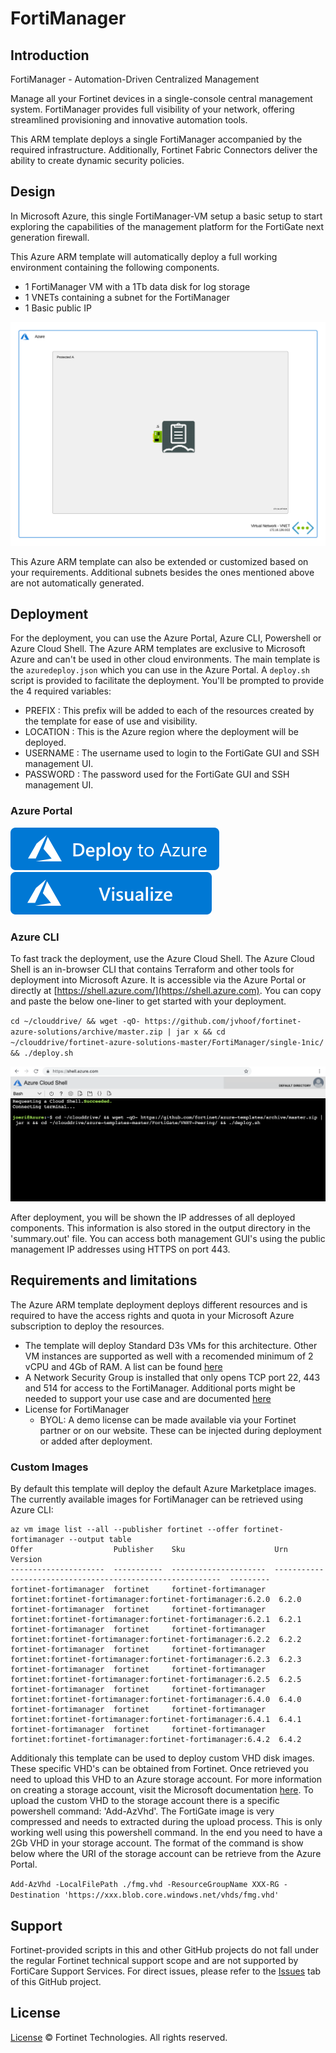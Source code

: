 # FortiManager

## Introduction

FortiManager - Automation-Driven Centralized Management

Manage all your Fortinet devices in a single-console central management system. FortiManager provides full visibility of your network, offering streamlined provisioning and innovative automation tools.

This ARM template deploys a single FortiManager accompanied by the required infrastructure. Additionally, Fortinet Fabric Connectors deliver the ability to create dynamic security policies.

## Design

In Microsoft Azure, this single FortiManager-VM setup a basic setup to start exploring the capabilities of the management platform for the FortiGate next generation firewall.

This Azure ARM template will automatically deploy a full working environment containing the following components.

- 1 FortiManager VM with a 1Tb data disk for log storage
- 1 VNETs containing a subnet for the FortiManager
- 1 Basic public IP

![FortiGate-VM azure design](images/fmg-single-1nic-private.png)

This Azure ARM template can also be extended or customized based on your requirements. Additional subnets besides the ones mentioned above are not automatically generated.

## Deployment

For the deployment, you can use the Azure Portal, Azure CLI, Powershell or Azure Cloud Shell. The Azure ARM templates are exclusive to Microsoft Azure and can't be used in other cloud environments. The main template is the `azuredeploy.json` which you can use in the Azure Portal. A `deploy.sh` script is provided to facilitate the deployment. You'll be prompted to provide the 4 required variables:

- PREFIX : This prefix will be added to each of the resources created by the template for ease of use and visibility.
- LOCATION : This is the Azure region where the deployment will be deployed.
- USERNAME : The username used to login to the FortiGate GUI and SSH management UI.
- PASSWORD : The password used for the FortiGate GUI and SSH management UI.

### Azure Portal

<a href="https://portal.azure.com/#create/Microsoft.Template/uri/https%3A%2F%2Fraw.githubusercontent.com%2Fjvhoof%2Ffortinet-azure-solutions%2Fmaster%2FFortiManager%2Fsingle-1nic%2Fazuredeploy.json" target="_blank">
  <img src="https://raw.githubusercontent.com/Azure/azure-quickstart-templates/master/1-CONTRIBUTION-GUIDE/images/deploytoazure.svg?sanitize=true"/>
</a>
<a href="http://armviz.io/#/?load=https%3A%2F%2Fraw.githubusercontent.com%2Fjvhoof%2Ffortinet-azure-solutions$2Fmaster%2FFortiManager%2Fsingle-1nic%2Fazuredeploy.json" target="_blank">
  <img src="https://raw.githubusercontent.com/Azure/azure-quickstart-templates/master/1-CONTRIBUTION-GUIDE/images/visualizebutton.svg?sanitize=true"/>
</a>

### Azure CLI
To fast track the deployment, use the Azure Cloud Shell. The Azure Cloud Shell is an in-browser CLI that contains Terraform and other tools for deployment into Microsoft Azure. It is accessible via the Azure Portal or directly at [https://shell.azure.com/](https://shell.azure.com). You can copy and paste the below one-liner to get started with your deployment.

`cd ~/clouddrive/ && wget -qO- https://github.com/jvhoof/fortinet-azure-solutions/archive/master.zip | jar x && cd ~/clouddrive/fortinet-azure-solutions-master/FortiManager/single-1nic/ && ./deploy.sh`

![Azure Cloud Shell](images/azure-cloud-shell.png)

After deployment, you will be shown the IP addresses of all deployed components. This information is also stored in the output directory in the 'summary.out' file. You can access both management GUI's using the public management IP addresses using HTTPS on port 443.

## Requirements and limitations

The Azure ARM template deployment deploys different resources and is required to have the access rights and quota in your Microsoft Azure subscription to deploy the resources.

- The template will deploy Standard D3s VMs for this architecture. Other VM instances are supported as well with a recomended minimum of 2 vCPU and 4Gb of RAM. A list can be found [here](https://docs.fortinet.com/vm/azure/fortimanager/6.2/azure-cookbook/6.2.0/351055/instance-type-support)
- A Network Security Group is installed that only opens TCP port 22, 443 and 514 for access to the FortiManager. Additional ports might be needed to support your use case and are documented [here](https://docs.fortinet.com/document/fortimanager/6.2.0/ports-and-protocols/189421/incoming-ports)
- License for FortiManager
  - BYOL: A demo license can be made available via your Fortinet partner or on our website. These can be injected during deployment or added after deployment.

### Custom Images

By default this template will deploy the default Azure Marketplace images. The currently available images for FortiManager can be retrieved using Azure CLI:

```
az vm image list --all --publisher fortinet --offer fortinet-fortimanager --output table
Offer                  Publisher    Sku                    Urn                                                         Version
---------------------  -----------  ---------------------  ----------------------------------------------------------  ---------
fortinet-fortimanager  fortinet     fortinet-fortimanager  fortinet:fortinet-fortimanager:fortinet-fortimanager:6.2.0  6.2.0
fortinet-fortimanager  fortinet     fortinet-fortimanager  fortinet:fortinet-fortimanager:fortinet-fortimanager:6.2.1  6.2.1
fortinet-fortimanager  fortinet     fortinet-fortimanager  fortinet:fortinet-fortimanager:fortinet-fortimanager:6.2.2  6.2.2
fortinet-fortimanager  fortinet     fortinet-fortimanager  fortinet:fortinet-fortimanager:fortinet-fortimanager:6.2.3  6.2.3
fortinet-fortimanager  fortinet     fortinet-fortimanager  fortinet:fortinet-fortimanager:fortinet-fortimanager:6.2.5  6.2.5
fortinet-fortimanager  fortinet     fortinet-fortimanager  fortinet:fortinet-fortimanager:fortinet-fortimanager:6.4.0  6.4.0
fortinet-fortimanager  fortinet     fortinet-fortimanager  fortinet:fortinet-fortimanager:fortinet-fortimanager:6.4.1  6.4.1
fortinet-fortimanager  fortinet     fortinet-fortimanager  fortinet:fortinet-fortimanager:fortinet-fortimanager:6.4.2  6.4.2
```

Additionaly this template can be used to deploy custom VHD disk images. These specific VHD's can be obtained from Fortinet. Once retrieved you need to upload this VHD to an Azure storage account. For more information on creating a storage account, visit the Microsoft documentation [here](https://docs.microsoft.com/en-us/azure/storage/common/storage-quickstart-create-account?tabs=azure-portal). To upload the custom VHD to the storage account there is a specific powershell command: 'Add-AzVhd'. The FortiGate image is very compressed and needs to extracted during the upload process. This is only working well using this powershell command. In the end you need to have a 2Gb VHD in your storage account. The format of the command is show below where the URI of the storage account can be retrieve from the Azure Portal.

`Add-AzVhd -LocalFilePath ./fmg.vhd -ResourceGroupName XXX-RG -Destination 'https://xxx.blob.core.windows.net/vhds/fmg.vhd'`


## Support
Fortinet-provided scripts in this and other GitHub projects do not fall under the regular Fortinet technical support scope and are not supported by FortiCare Support Services.
For direct issues, please refer to the [Issues](https://github.com/jvhoof/fortinet-azure-solutions/issues) tab of this GitHub project.

## License
[License](LICENSE) © Fortinet Technologies. All rights reserved.
